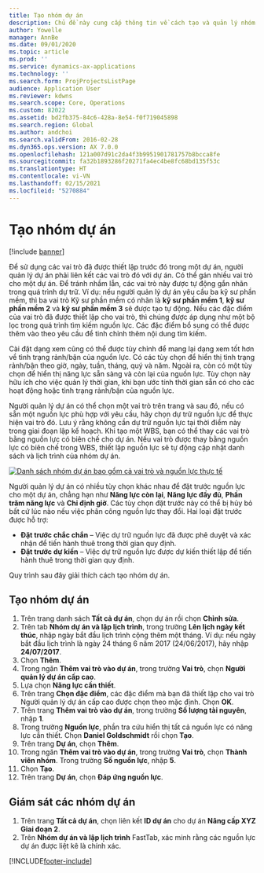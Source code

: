 ```yaml
---
title: Tạo nhóm dự án
description: Chủ đề này cung cấp thông tin về cách tạo và quản lý nhóm dự án.
author: Yowelle
manager: AnnBe
ms.date: 09/01/2020
ms.topic: article
ms.prod: ''
ms.service: dynamics-ax-applications
ms.technology: ''
ms.search.form: ProjProjectsListPage
audience: Application User
ms.reviewer: kdwns
ms.search.scope: Core, Operations
ms.custom: 82022
ms.assetid: bd2fb375-84c6-428a-8e54-f0f719045898
ms.search.region: Global
ms.author: andchoi
ms.search.validFrom: 2016-02-28
ms.dyn365.ops.version: AX 7.0.0
ms.openlocfilehash: 121a007d91c2da4f3b9951901781757b8bcca8fe
ms.sourcegitcommit: fa32b1893286f20271fa4ec4be8fc68bd135f53c
ms.translationtype: HT
ms.contentlocale: vi-VN
ms.lasthandoff: 02/15/2021
ms.locfileid: "5270884"
---
```

# <a name="create-a-project-team"></a>Tạo nhóm dự án

[!include [banner](../includes/banner.md)]

Để sử dụng các vai trò đã được thiết lập trước đó trong một dự án, người quản lý dự án phải liên kết các vai trò đó với dự án. Có thể gán nhiều vai trò cho một dự án. Để tránh nhầm lẫn, các vai trò này được tự động gắn nhãn trong quá trình dự trữ. Ví dụ: nếu người quản lý dự án yêu cầu ba kỹ sư phần mềm, thì ba vai trò Kỹ sư phần mềm có nhãn là **kỹ sư phần mềm 1**, **kỹ sư phần mềm 2** và **kỹ sư phần mềm 3** sẽ được tạo tự động. Nếu các đặc điểm của vai trò đã được thiết lập cho vai trò, thì chúng được áp dụng như một bộ lọc trong quá trình tìm kiếm nguồn lực. Các đặc điểm bổ sung có thể được thêm vào theo yêu cầu để tinh chỉnh thêm nội dung tìm kiếm.

Cài đặt dạng xem cũng có thể được tùy chỉnh để mang lại dạng xem tốt hơn về tình trạng rảnh/bận của nguồn lực. Có các tùy chọn để hiển thị tình trạng rảnh/bận theo giờ, ngày, tuần, tháng, quý và năm. Ngoài ra, còn có một tùy chọn để hiển thị năng lực sẵn sàng và còn lại của nguồn lực. Tùy chọn này hữu ích cho việc quản lý thời gian, khi bạn ước tính thời gian sẵn có cho các hoạt động hoặc tình trạng rảnh/bận của nguồn lực.

Người quản lý dự án có thể chọn một vai trò trên trang và sau đó, nếu có sẵn một nguồn lực phù hợp với yêu cầu, hãy chọn dự trữ nguồn lực để thực hiện vai trò đó. Lưu ý rằng không cần dự trữ nguồn lực tại thời điểm này trong giai đoạn lập kế hoạch. Khi tạo một WBS, bạn có thể thay các vai trò bằng nguồn lực có biên chế cho dự án. Nếu vai trò được thay bằng nguồn lực có biên chế trong WBS, thiết lập nguồn lực sẽ tự động cập nhật danh sách và lịch trình của nhóm dự án.

[![Danh sách nhóm dự án bao gồm cả vai trò và nguồn lực thực tế](./media/projectresourcing03-1024x368.jpg)](./media/projectresourcing03.jpg) 

Người quản lý dự án có nhiều tùy chọn khác nhau để đặt trước nguồn lực cho một dự án, chẳng hạn như **Năng lực còn lại**, **Năng lực đầy đủ**, **Phần trăm năng lực** và **Chỉ định giờ**. Các tùy chọn đặt trước này có thể bị hủy bỏ bất cứ lúc nào nếu việc phân công nguồn lực thay đổi. Hai loại đặt trước được hỗ trợ:

- **Đặt trước chắc chắn** – Việc dự trữ nguồn lực đã được phê duyệt và xác nhận để tiến hành thuê trong thời gian quy định.
- **Đặt trước dự kiến** – Việc dự trữ nguồn lực được dự kiến thiết lập để tiến hành thuê trong thời gian quy định.

Quy trình sau đây giải thích cách tạo nhóm dự án.

## <a name="create-a-project-team"></a>Tạo nhóm dự án

1. Trên trang danh sách **Tất cả dự án**, chọn dự án rồi chọn **Chỉnh sửa**.
2. Trên tab **Nhóm dự án và lập lịch trình**, trong trường **Lên lịch ngày kết thúc**, nhập ngày bắt đầu lịch trình cộng thêm một tháng. Ví dụ: nếu ngày bắt đầu lịch trình là ngày 24 tháng 6 năm 2017 (24/06/2017), hãy nhập **24/07/2017**.
3. Chọn **Thêm**.
4. Trong ngăn **Thêm vai trò vào dự án**, trong trường **Vai trò**, chọn **Người quản lý dự án cấp cao**.
5. Lựa chọn **Năng lực cần thiết**.
6. Trên trang **Chọn đặc điểm**, các đặc điểm mà bạn đã thiết lập cho vai trò Người quản lý dự án cấp cao được chọn theo mặc định. Chọn **OK**.
7. Trên trang **Thêm vai trò vào dự án**, trong trường **Số lượng tài nguyên**, nhập **1**.
8. Trong trường **Nguồn lực**, phần tra cứu hiển thị tất cả nguồn lực có năng lực cần thiết. Chọn **Daniel Goldschmidt** rồi chọn **Tạo**.
9. Trên trang **Dự án**, chọn **Thêm**.
10. Trong ngăn **Thêm vai trò vào dự án**, trong trường **Vai trò**, chọn **Thành viên nhóm**. Trong trường **Số nguồn lực**, nhập **5**.
11. Chọn **Tạo**.
12. Trên trang **Dự án**, chọn **Đáp ứng nguồn lực**.

## <a name="monitor-project-teams"></a>Giám sát các nhóm dự án
1. Trên trang **Tất cả dự án**, chọn liên kết **ID dự án** cho dự án **Nâng cấp XYZ Giai đoạn 2**.
2. Trên **Nhóm dự án và lập lịch trình** FastTab, xác minh rằng các nguồn lực dự án được liệt kê là chính xác.


[!INCLUDE[footer-include](../includes/footer-banner.md)]